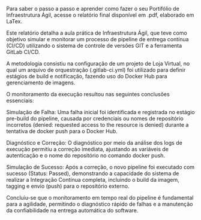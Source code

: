Para saber o passo a passo e aprender como fazer o seu Portifólio de Infraestrutura Ágil, acesse o relatório final disponível em .pdf, elaborado em LaTex. 

Este relatório detalha a aula prática de Infraestrutura Ágil, que teve como objetivo simular e monitorar um processo de pipeline de entrega contínua (CI/CD) utilizando o sistema de controle de versões GIT e a ferramenta GitLab CI/CD.

A metodologia consistiu na configuração de um projeto de Loja Virtual, no qual um arquivo de orquestração (.gitlab-ci.yml) foi utilizado para definir estágios de build e notificação, fazendo uso do Docker Hub para gerenciamento de imagens.

O monitoramento da execução resultou nas seguintes conclusões essenciais:

Simulação de Falha: Uma falha inicial foi identificada e registrada no estágio pre-build do pipeline, causada por credenciais ou nomes de repositório incorretos (denied: requested access to the resource is denied) durante a tentativa de docker push para o Docker Hub.

Diagnóstico e Correção: O diagnóstico por meio da análise dos logs de execução permitiu a correção imediata, ajustando as variáveis de autenticação e o nome do repositório no comando docker push.

Simulação de Sucesso: Após a correção, o novo pipeline foi executado com sucesso (Status: Passed), demonstrando a capacidade do sistema de realizar a Integração Contínua completa, incluindo o build da imagem, tagging e envio (push) para o repositório externo.

Concluiu-se que o monitoramento em tempo real do pipeline é fundamental para a agilidade, permitindo o diagnóstico rápido de falhas e a manutenção da confiabilidade na entrega automática do software.
